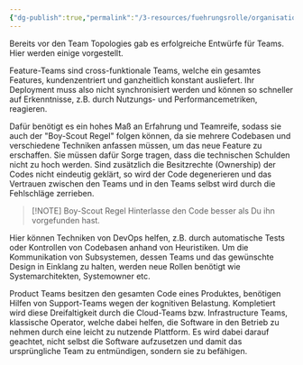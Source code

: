```yaml
---
{"dg-publish":true,"permalink":"/3-resources/fuehrungsrolle/organisationsstruktur/team-topologies/erfolgreiche-team-patterns/","created":"2024-04-28T16:20:06.002+02:00","updated":"2024-04-28T16:47:51.113+02:00"}
---
```



Bereits vor den Team Topologies gab es erfolgreiche Entwürfe für Teams. Hier werden einige vorgestellt.

Feature-Teams sind cross-funktionale Teams, welche ein gesamtes Features, kundenzentriert und ganzheitlich konstant ausliefert. Ihr Deployment muss also nicht synchronisiert werden und können so schneller auf Erkenntnisse, z.B. durch Nutzungs- und Performancemetriken, reagieren.

Dafür benötigt es ein hohes Maß an Erfahrung und Teamreife, sodass sie auch der "Boy-Scout Regel" folgen können, da sie mehrere Codebasen und verschiedene Techniken anfassen müssen, um das neue Feature zu erschaffen. Sie müssen dafür Sorge tragen, dass die technischen Schulden nicht zu hoch werden. Sind zusätzlich die Besitzrechte (Ownership) der Codes nicht eindeutig geklärt, so wird der Code degenerieren und das Vertrauen zwischen den Teams und in den Teams selbst wird durch die Fehlschläge zerrieben.

> [!NOTE] Boy-Scout Regel
> Hinterlasse den Code besser als Du ihn vorgefunden hast.

Hier können Techniken von DevOps helfen, z.B. durch automatische Tests oder Kontrollen von Codebasen anhand von Heuristiken.
Um die Kommunikation von Subsystemen, dessen Teams und das gewünschte Design in Einklang zu halten, werden neue Rollen benötigt wie Systemarchitekten, Systemowner etc.

Product Teams besitzen den gesamten Code eines Produktes, benötigen Hilfen von Support-Teams wegen der kognitiven Belastung. Kompletiert wird diese Dreifaltigkeit durch die Cloud-Teams bzw. Infrastructure Teams, klassische Operator, welche dabei helfen, die Software in den Betrieb zu nehmen durch eine leicht zu nutzende Plattform. Es wird dabei darauf geachtet, nicht selbst die Software aufzusetzen und damit das ursprüngliche Team zu entmündigen, sondern sie zu befähigen.
